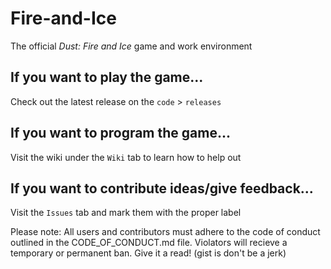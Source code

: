 # Fire-and-Ice
The official *Dust: Fire and Ice* game and work environment

## If you want to play the game...
Check out the latest release on the `code` > `releases`

## If you want to program the game...
Visit the wiki under the `Wiki` tab to learn how to help out

## If you want to contribute ideas/give feedback...
Visit the `Issues` tab and mark them with the proper label


Please note: All users and contributors must adhere to the code of conduct outlined in the CODE_OF_CONDUCT.md file. Violators will recieve a temporary or permanent ban. Give it a read! (gist is don't be a jerk)
